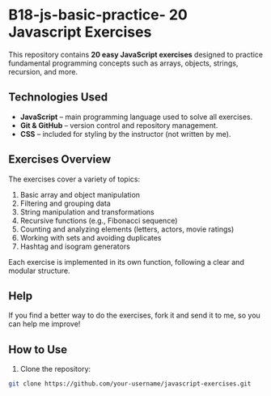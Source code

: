 

# B18-js-basic-practice- 20 Javascript Exercises

This repository contains **20 easy JavaScript exercises** designed to practice fundamental programming concepts such as arrays, objects, strings, recursion, and more.

##  Technologies Used

- **JavaScript** – main programming language used to solve all exercises.
- **Git & GitHub** – version control and repository management.
- **CSS** – included for styling by the instructor (not written by me).

##  Exercises Overview

The exercises cover a variety of topics:

1. Basic array and object manipulation
2. Filtering and grouping data
3. String manipulation and transformations
4. Recursive functions (e.g., Fibonacci sequence)
5. Counting and analyzing elements (letters, actors, movie ratings)
6. Working with sets and avoiding duplicates
7. Hashtag and isogram generators

Each exercise is implemented in its own function, following a clear and modular structure.

## Help

If you find a better way to do the exercises, fork it and send it to me, so you can help me improve!

## How to Use

1. Clone the repository:

```bash
git clone https://github.com/your-username/javascript-exercises.git


